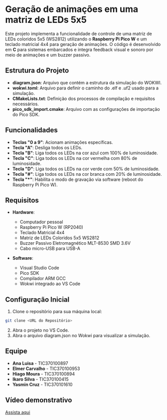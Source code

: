 #  Geração de animações em uma matriz de LEDs 5x5

Este projeto implementa a funcionalidade de controle de uma matriz de LEDs coloridos 5x5 (WS2812) utilizando o **Raspberry Pi Pico W** e um teclado matricial 4x4 para geração de animações. O código é desenvolvido em **C** para sistemas embarcados e integra feedback visual e sonoro por meio de animações e um buzzer passivo.

## Estrutura do Projeto

- **diagram.json**: Arquivo que contém a estrutura da simulação do WOKWI.
- **wokwi.toml**: Arquivo para definir o caminho do .elf e .uf2 usado para a simulação.
- **CMakeLists.txt**: Definição dos processos de compilação e requisitos necessários.
- **pico_sdk_import.cmake**: Arquivo com as configurações de importação do Pico SDK.

## Funcionalidades

- **Teclas "0 a 9"**: Acionam animações específicas.  
- **Tecla "A"**: Desliga todos os LEDs.  
- **Tecla "B"**: Liga todos os LEDs na cor azul com 100% de luminosidade.  
- **Tecla "C"**: Liga todos os LEDs na cor vermelha com 80% de luminosidade.  
- **Tecla "D"**: Liga todos os LEDs na cor verde com 50% de luminosidade.  
- **Tecla "#"**: Liga todos os LEDs na cor branca com 20% de luminosidade.  
- **Tecla "*"**: Habilita o modo de gravação via software (reboot do Raspberry Pi Pico W).  

## Requisitos

- **Hardware**:
  - Computador pessoal
  - Raspberry Pi Pico W (RP2040)
  - Teclado Matricial 4x4
  - Matriz de LEDs Coloridos 5x5 WS2812
  - Buzzer Passivo Eletromagnético MLT-8530 SMD 3.6V
  - Cabo micro-USB para USB-A

- **Software**:
  - Visual Studio Code
  - Pico SDK
  - Compilador ARM GCC
  - Wokwi integrado ao VS Code

## Configuração Inicial
1. Clone o repositório para sua máquina local:
  ```bash
  git clone <URL do Repositório>
  ```
2. Abra o projeto no VS Code.
3. Abra o arquivo diagram.json no Wokwi para visualizar a simulação. 
 
## Equipe
- **Ana Luisa** - TIC370100897
- **Elmer Carvalho** - TIC370100953
- **Hiago Moura** - TIC370100894
- **Ikaro Silva** - TIC370100415
- **Yasmin Cruz** - TIC370101610

## Vídeo demonstrativo 
[Assista aqui](Url_do_vídeo)
